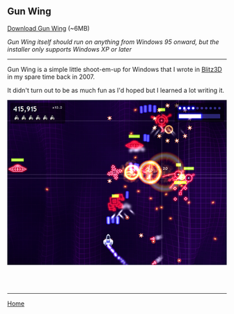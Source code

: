 ## Gun Wing
 
[Download Gun Wing](releases/download/GunWing-1.1/GunWing.Setup.exe) (~6MB)

_Gun Wing itself should run on anything from Windows 95 onward, but the installer only supports Windows XP or later_

---

Gun Wing is a simple little shoot-em-up for Windows that I wrote in [Blitz3D](https://blitzresearch.itch.io/blitz3d) in my spare time back in 2007.

It didn't turn out to be as much fun as I'd hoped but I learned a lot writing it.

![Gun Wing screenshot](GunWing1.jpg)

<br/><br/>

---

[Home](.)
